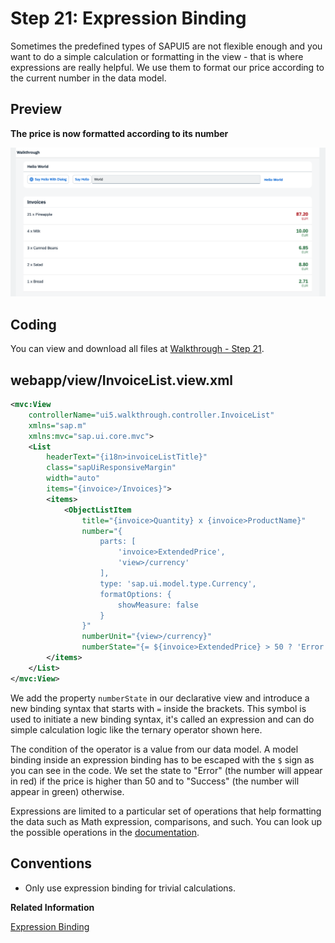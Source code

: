 <!-- loioc98d57347ba444c6945f596584d2db45 -->

# Step 21: Expression Binding

Sometimes the predefined types of SAPUI5 are not flexible enough and you want to do a simple calculation or formatting in the view - that is where expressions are really helpful. We use them to format our price according to the current number in the data model.



## Preview

  
  
**The price is now formatted according to its number**

![A list of invoices is displayed below the panel.](images/UI5_Walkthrough_Step_21_636b700.png "The price is now formatted according to its number")



<a name="loioc98d57347ba444c6945f596584d2db45__section_uzp_rmk_syb"/>

## Coding

You can view and download all files at [Walkthrough - Step 21](https://ui5.sap.com/#/entity/sap.m.tutorial.walkthrough/sample/sap.m.tutorial.walkthrough.21).



<a name="loioc98d57347ba444c6945f596584d2db45__section_vzp_rmk_syb"/>

## webapp/view/InvoiceList.view.xml

```xml
<mvc:View
    controllerName="ui5.walkthrough.controller.InvoiceList"
    xmlns="sap.m"
    xmlns:mvc="sap.ui.core.mvc">
    <List
        headerText="{i18n>invoiceListTitle}"
        class="sapUiResponsiveMargin"
        width="auto"
        items="{invoice>/Invoices}">
        <items>
            <ObjectListItem
                title="{invoice>Quantity} x {invoice>ProductName}"
                number="{
                    parts: [
                        'invoice>ExtendedPrice',
                        'view>/currency'
                    ],
                    type: 'sap.ui.model.type.Currency',
                    formatOptions: {
                        showMeasure: false
                    }
                }"
                numberUnit="{view>/currency}"
                numberState="{= ${invoice>ExtendedPrice} > 50 ? 'Error' : 'Success' }"/>
        </items>
    </List>
</mvc:View>
```

We add the property `numberState` in our declarative view and introduce a new binding syntax that starts with `=` inside the brackets. This symbol is used to initiate a new binding syntax, it's called an expression and can do simple calculation logic like the ternary operator shown here.

The condition of the operator is a value from our data model. A model binding inside an expression binding has to be escaped with the `$` sign as you can see in the code. We set the state to "Error" \(the number will appear in red\) if the price is higher than 50 and to "Success" \(the number will appear in green\) otherwise.

Expressions are limited to a particular set of operations that help formatting the data such as Math expression, comparisons, and such. You can look up the possible operations in the [documentation](../04_Essentials/expression-binding-daf6852.md).



## Conventions

-   Only use expression binding for trivial calculations.


**Related Information**  


[Expression Binding](../04_Essentials/expression-binding-daf6852.md "Expression binding is an enhancement of the SAPUI5 binding syntax, which allows for providing expressions instead of custom formatter functions.")


